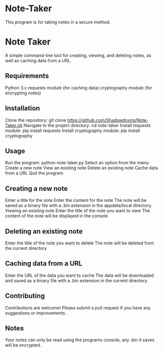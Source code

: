 # Note-Taker
This program is for taking notes in a secure method.

# Note Taker
A simple command-line tool for creating, viewing, and deleting notes, as well as caching data from a URL.

## Requirements
Python 3.x
requests module (for caching data)
cryptography module (for encrypting notes)
## Installation
Clone the repository: git clone https://github.com/Shadowdrums/Note-Taker.git
Navigate to the project directory: cd note-taker
Install requests module: pip install requests
Install cryptography module: pip install cryptography
## Usage
Run the program: python note-taker.py
Select an option from the menu:
Create a new note
View an existing note
Delete an existing note
Cache data from a URL
Quit the program
## Creating a new note
Enter a title for the note
Enter the content for the note
The note will be saved as a binary file with a .bin extension in the appdata/local directory.
Viewing an existing note
Enter the title of the note you want to view
The content of the note will be displayed in the console
## Deleting an existing note
Enter the title of the note you want to delete
The note will be deleted from the current directory
## Caching data from a URL
Enter the URL of the data you want to cache
The data will be downloaded and saved as a binary file with a .bin extension in the current directory.
## Contributing
Contributions are welcome! Please submit a pull request if you have any suggestions or improvements.
## Notes
Your notes can only be read using the programs console, any .bin it saves will be encrypted.
